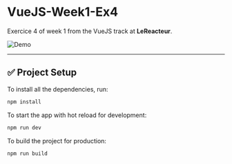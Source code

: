 # VueJS-Week1-Ex4

Exercice 4 of week 1 from the VueJS track at **LeReacteur**.

![Demo](https://i.imgur.com/OQwP9oe.png)

---

## ✅ Project Setup

To install all the dependencies, run:

```bash
npm install
```

To start the app with hot reload for development:

```bash
npm run dev
```

To build the project for production:

```bash
npm run build
```
